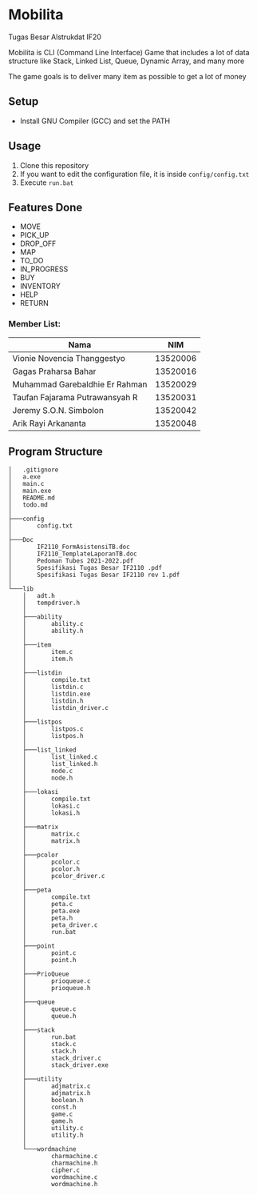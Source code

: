 # Mobilita

Tugas Besar Alstrukdat IF20

Mobilita is CLI (Command Line Interface) Game that includes a lot of data structure like Stack, Linked List, Queue, Dynamic Array, and many more

The game goals is to deliver many item as possible to get a lot of money

## Setup
- Install GNU Compiler (GCC) and set the PATH

## Usage
1. Clone this repository
2. If you want to edit the configuration file, it is inside `config/config.txt`
3. Execute `run.bat`

## Features Done
- MOVE
- PICK_UP
- DROP_OFF
- MAP
- TO_DO
- IN_PROGRESS
- BUY
- INVENTORY
- HELP
- RETURN

### Member List:
| Nama | NIM |
| ------------- |:-------------:|
| Vionie Novencia Thanggestyo | 13520006 |
| Gagas Praharsa Bahar |13520016|
| Muhammad Garebaldhie Er Rahman | 13520029|
| Taufan Fajarama Putrawansyah R | 13520031 |
| Jeremy S.O.N. Simbolon | 13520042 |
| Arik Rayi Arkananta | 13520048 |

## Program Structure

```
│   .gitignore
│   a.exe
│   main.c
│   main.exe
│   README.md
│   todo.md
│
├───config
│       config.txt
│
├───Doc
│       IF2110_FormAsistensiTB.doc
│       IF2110_TemplateLaporanTB.doc
│       Pedoman Tubes 2021-2022.pdf
│       Spesifikasi Tugas Besar IF2110 .pdf
│       Spesifikasi Tugas Besar IF2110 rev 1.pdf
│
└───lib
    │   adt.h
    │   tempdriver.h
    │
    ├───ability
    │       ability.c
    │       ability.h
    │
    ├───item
    │       item.c
    │       item.h
    │
    ├───listdin
    │       compile.txt
    │       listdin.c
    │       listdin.exe
    │       listdin.h
    │       listdin_driver.c
    │
    ├───listpos
    │       listpos.c
    │       listpos.h
    │
    ├───list_linked
    │       list_linked.c
    │       list_linked.h
    │       node.c
    │       node.h
    │
    ├───lokasi
    │       compile.txt
    │       lokasi.c
    │       lokasi.h
    │
    ├───matrix
    │       matrix.c
    │       matrix.h
    │
    ├───pcolor
    │       pcolor.c
    │       pcolor.h
    │       pcolor_driver.c
    │
    ├───peta
    │       compile.txt
    │       peta.c
    │       peta.exe
    │       peta.h
    │       peta_driver.c
    │       run.bat
    │
    ├───point
    │       point.c
    │       point.h
    │
    ├───PrioQueue
    │       prioqueue.c
    │       prioqueue.h
    │
    ├───queue
    │       queue.c
    │       queue.h
    │
    ├───stack
    │       run.bat
    │       stack.c
    │       stack.h
    │       stack_driver.c
    │       stack_driver.exe
    │
    ├───utility
    │       adjmatrix.c
    │       adjmatrix.h
    │       boolean.h
    │       const.h
    │       game.c
    │       game.h
    │       utility.c
    │       utility.h
    │
    └───wordmachine
            charmachine.c
            charmachine.h
            cipher.c
            wordmachine.c
            wordmachine.h
```

